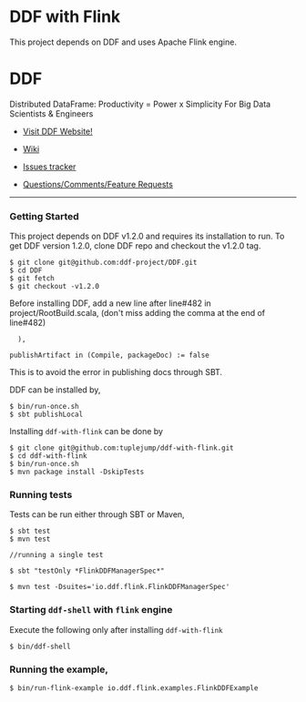 DDF with Flink
===
This project depends on DDF and uses Apache Flink engine.

DDF
===

Distributed DataFrame: Productivity = Power x Simplicity
For Big Data Scientists & Engineers

* [Visit DDF Website!](http://ddf.io)

* [Wiki](https://github.com/ddf-project/DDF/wiki)

* [Issues tracker](https://github.com/ddf-project/DDF/issues)

* [Questions/Comments/Feature Requests](https://groups.google.com/forum/#!forum/ddf-project)

---

### Getting Started

This project depends on DDF v1.2.0 and requires its installation to run. To get DDF version 1.2.0, clone DDF repo and checkout the v1.2.0 tag.

```
$ git clone git@github.com:ddf-project/DDF.git
$ cd DDF
$ git fetch
$ git checkout -v1.2.0
```

Before installing DDF, add a new line after line#482 in project/RootBuild.scala, (don't miss adding the comma at the end of line#482)

```
  ),

publishArtifact in (Compile, packageDoc) := false
```
This is to avoid the error in publishing docs through SBT.


DDF can be installed by,

```
$ bin/run-once.sh
$ sbt publishLocal
```

Installing `ddf-with-flink` can be done by

```
$ git clone git@github.com:tuplejump/ddf-with-flink.git
$ cd ddf-with-flink
$ bin/run-once.sh
$ mvn package install -DskipTests
```

### Running tests
Tests can be run either through SBT or Maven,
```
$ sbt test
$ mvn test

//running a single test

$ sbt "testOnly *FlinkDDFManagerSpec*"

$ mvn test -Dsuites='io.ddf.flink.FlinkDDFManagerSpec'
```

### Starting `ddf-shell` with `flink` engine

Execute the following only after installing `ddf-with-flink`
```
$ bin/ddf-shell
```

### Running the example,
```
$ bin/run-flink-example io.ddf.flink.examples.FlinkDDFExample
```
